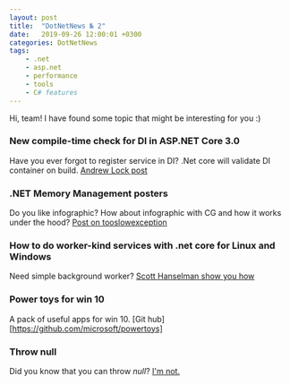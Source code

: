 ```yaml
---
layout: post
title:  "DotNetNews № 2"
date:   2019-09-26 12:00:01 +0300
categories: DotNetNews
tags:
    - .net
    - asp.net
    - performance
    - tools
    - C# features
---
```


Hi, team! I have found some topic that might be interesting for you :)

### New compile-time check for DI in ASP.NET Core 3.0

Have you ever forgot to register service in DI? .Net core will validate DI container on build. [Andrew Lock post](https://andrewlock.net/new-in-asp-net-core-3-service-provider-validation/)

### .NET Memory Management posters

Do you like infographic? How about infographic with CG and how it works under the hood? [Post on tooslowexception](http://tooslowexception.com/net-memory-management-posters/)

### How to do worker-kind services with .net core for Linux and Windows

Need simple background worker? [Scott Hanselman show you how](https://www.hanselman.com/blog/dotnetNewWorkerWindowsServicesOrLinuxSystemdServicesInNETCore.aspx)

### Power toys for win 10

A pack of useful apps for win 10. [Git hub][https://github.com/microsoft/powertoys]

### Throw null

Did you know that you can throw *null*? [I'm not.](https://www.tabsoverspaces.com/233800-throwing-null-literal)